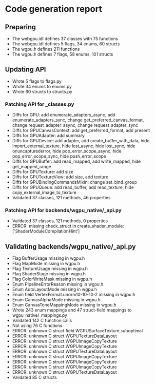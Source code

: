 # Code generation report
## Preparing
* The webgpu.idl defines 37 classes with 75 functions
* The webgpu.idl defines 5 flags, 34 enums, 60 structs
* The wgpu.h defines 211 functions
* The wgpu.h defines 7 flags, 58 enums, 101 structs
## Updating API
* Wrote 5 flags to flags.py
* Wrote 34 enums to enums.py
* Wrote 60 structs to structs.py
### Patching API for _classes.py
* Diffs for GPU: add enumerate_adapters_async, add enumerate_adapters_sync, change get_preferred_canvas_format, change request_adapter_async, change request_adapter_sync
* Diffs for GPUCanvasContext: add get_preferred_format, add present
* Diffs for GPUAdapter: add summary
* Diffs for GPUDevice: add adapter, add create_buffer_with_data, hide import_external_texture, hide lost_async, hide lost_sync, hide onuncapturederror, hide pop_error_scope_async, hide pop_error_scope_sync, hide push_error_scope
* Diffs for GPUBuffer: add read_mapped, add write_mapped, hide get_mapped_range
* Diffs for GPUTexture: add size
* Diffs for GPUTextureView: add size, add texture
* Diffs for GPUBindingCommandsMixin: change set_bind_group
* Diffs for GPUQueue: add read_buffer, add read_texture, hide copy_external_image_to_texture
* Validated 37 classes, 121 methods, 46 properties
### Patching API for backends/wgpu_native/_api.py
* Validated 37 classes, 121 methods, 0 properties
* ERROR: missing check_struct in create_shader_module: ['ShaderModuleCompilationHint']
## Validating backends/wgpu_native/_api.py
* Flag BufferUsage missing in wgpu.h
* Flag MapMode missing in wgpu.h
* Flag TextureUsage missing in wgpu.h
* Flag ShaderStage missing in wgpu.h
* Flag ColorWriteMask missing in wgpu.h
* Enum PipelineErrorReason missing in wgpu.h
* Enum AutoLayoutMode missing in wgpu.h
* Enum field VertexFormat.unorm10-10-10-2 missing in wgpu.h
* Enum CanvasAlphaMode missing in wgpu.h
* Enum CanvasToneMappingMode missing in wgpu.h
* Wrote 243 enum mappings and 47 struct-field mappings to wgpu_native/_mappings.py
* Validated 142 C function calls
* Not using 76 C functions
* ERROR: unknown C struct field WGPUSurfaceTexture.suboptimal
* ERROR: unknown C struct WGPUTextureDataLayout
* ERROR: unknown C struct WGPUImageCopyTexture
* ERROR: unknown C struct WGPUImageCopyTexture
* ERROR: unknown C struct WGPUTextureDataLayout
* ERROR: unknown C struct WGPUImageCopyTexture
* ERROR: unknown C struct WGPUImageCopyTexture
* ERROR: unknown C struct WGPUImageCopyTexture
* ERROR: unknown C struct WGPUTextureDataLayout
* Validated 85 C structs
